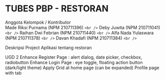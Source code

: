 # TUBES PBP - RESTORAN
Anggota Kelompok / Kontributor\
Made Riksi Purnama (NPM 210711396) `<br />`
Deby Juwita (NPM 210711041) `<br />`
Raihan Dwi Febrian (NPM 210711440) `<br />`
Alfa Nada Yulaswara (NPM 210711378) `<br />`
Davan Khadafi (NPM 210711384) `<br />`

Deskripsi Project
Aplikasi tentang restoran

UGD 2
Enhance Register Page : alert dialog, date picker, checkbox, radiobutton
Enhance Login Page : eye toggle, floating action button (dark/light theme)
Apply Grid at home page (can be expanded)
Profile page with tab
